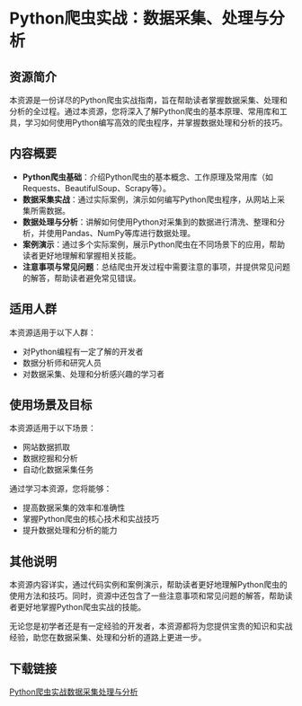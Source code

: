 # Python爬虫实战：数据采集、处理与分析

## 资源简介

本资源是一份详尽的Python爬虫实战指南，旨在帮助读者掌握数据采集、处理和分析的全过程。通过本资源，您将深入了解Python爬虫的基本原理、常用库和工具，学习如何使用Python编写高效的爬虫程序，并掌握数据处理和分析的技巧。

## 内容概要

- **Python爬虫基础**：介绍Python爬虫的基本概念、工作原理及常用库（如Requests、BeautifulSoup、Scrapy等）。
- **数据采集实战**：通过实际案例，演示如何编写Python爬虫程序，从网站上采集所需数据。
- **数据处理与分析**：讲解如何使用Python对采集到的数据进行清洗、整理和分析，并使用Pandas、NumPy等库进行数据处理。
- **案例演示**：通过多个实际案例，展示Python爬虫在不同场景下的应用，帮助读者更好地理解和掌握相关技能。
- **注意事项与常见问题**：总结爬虫开发过程中需要注意的事项，并提供常见问题的解答，帮助读者避免常见错误。

## 适用人群

本资源适用于以下人群：

- 对Python编程有一定了解的开发者
- 数据分析师和研究人员
- 对数据采集、处理和分析感兴趣的学习者

## 使用场景及目标

本资源适用于以下场景：

- 网站数据抓取
- 数据挖掘和分析
- 自动化数据采集任务

通过学习本资源，您将能够：

- 提高数据采集的效率和准确性
- 掌握Python爬虫的核心技术和实战技巧
- 提升数据处理和分析的能力

## 其他说明

本资源内容详实，通过代码实例和案例演示，帮助读者更好地理解Python爬虫的使用方法和技巧。同时，资源中还包含了一些注意事项和常见问题的解答，帮助读者更好地掌握Python爬虫实战的技能。

无论您是初学者还是有一定经验的开发者，本资源都将为您提供宝贵的知识和实战经验，助您在数据采集、处理和分析的道路上更进一步。

## 下载链接

[Python爬虫实战数据采集处理与分析](https://pan.quark.cn/s/832660584622)
